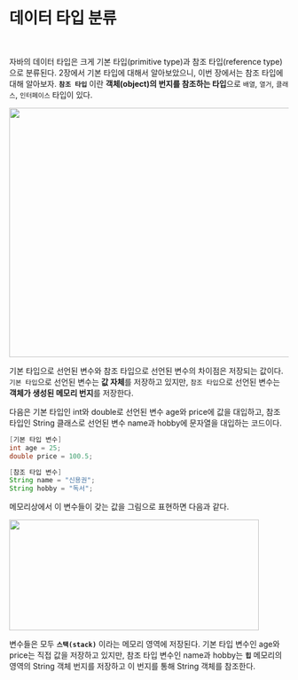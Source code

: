 # 데이터 타입 분류
<br/>

자바의 데이터 타입은 크게 기본 타입(primitive type)과 참조 타입(reference type)으로 분류된다. 2장에서 기본 타입에 대해서 알아보았으니, 이번 장에서는 참조 타입에 대해 알아보자.
**`참조 타입`** 이란 **객체(object)의 번지를 참조하는 타입**으로 `배열`, `열거`, `클래스`, `인터페이스` 타입이 있다.

<img src="https://github.com/silxbro/java/assets/142463332/a7228144-82ed-44a1-a4fa-44ceadd7f381" width="600" height="450"/>

기본 타입으로 선언된 변수와 참조 타입으로 선언된 변수의 차이점은 저장되는 값이다. `기본 타입`으로 선언된 변수는 **값 자체**를 저장하고 있지만, `참조 타입`으로 선언된 변수는
**객체가 생성된 메모리 번지**를 저장한다.

다음은 기본 타입인 int와 double로 선언된 변수 age와 price에 값을 대입하고, 참조 타입인 String 클래스로 선언된 변수 name과 hobby에 문자열을 대입하는 코드이다.
```java
[기본 타입 변수]
int age = 25;
double price = 100.5;
```
```java
[참조 타입 변수]
String name = "신용권";
String hobby = "독서";
```
메모리상에서 이 변수들이 갖는 값을 그림으로 표현하면 다음과 같다.

<img src="https://github.com/silxbro/java/assets/142463332/0d197ae6-688d-4808-ac45-d7e043c23086" width="450" height="200"/><br/>

변수들은 모두 **`스택(stack)`** 이라는 메모리 영역에 저장된다. 기본 타입 변수인 age와 price는 직접 값을 저장하고 있지만, 참조 타입 변수인 name과 hobby는 **`힙`** 메모리의 영역의
String 객체 번지를 저장하고 이 번지를 통해 String 객체를 참조한다.